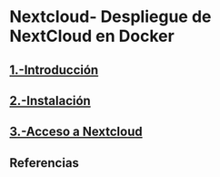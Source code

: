 # Nextcloud- Despliegue de NextCloud en Docker
## [1.-Introducción](https://github.com/crisog20/Nextcloud/blob/main/1.-Introducci%C3%B3n.md)
## [2.-Instalación](https://github.com/crisog20/Nextcloud/blob/main/2.-Instalaci%C3%B3n)
## [3.-Acceso a Nextcloud](https://github.com/crisog20/Nextcloud/blob/main/3.-Acceso%20a%20NextCloud.md)
## Referencias
